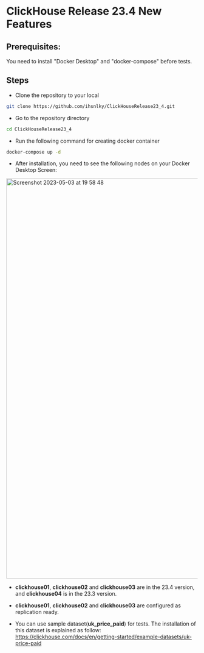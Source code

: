 # ClickHouse Release 23.4 New Features

## Prerequisites: 
You need to install "Docker Desktop" and "docker-compose" before tests.

## Steps
* Clone the repository to your local
```bash
git clone https://github.com/ihsnlky/ClickHouseRelease23_4.git
```
* Go to the repository directory
```bash
cd ClickHouseRelease23_4
 ```
 * Run the following command for creating docker container
 ```bash
 docker-compose up -d
 ```
* After installation, you need to see the following nodes on your Docker Desktop Screen:
<img width="1050" alt="Screenshot 2023-05-03 at 19 58 48" src="https://user-images.githubusercontent.com/110613255/235987231-255b0e76-ad8d-4b3c-b74b-6315af8f540e.png">


* **clickhouse01**, **clickhouse02** and **clickhouse03** are in the 23.4 version, and **clickhouse04** is in the 23.3 version.
* **clickhouse01**, **clickhouse02** and **clickhouse03** are configured as replication ready.

* You can use sample dataset(**uk_price_paid**) for tests.
The installation of this dataset is explained as follow:
https://clickhouse.com/docs/en/getting-started/example-datasets/uk-price-paid
